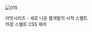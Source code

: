 ![015](https://github.com/user-attachments/assets/1849cbe7-e17d-4d7b-bb12-b1b9a47ce96c)

러빗시리즈 - 새로 나온 웹개발의 시작 스벨트<br>
15장 스벨트 CSS 제어
